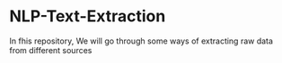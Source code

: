 # NLP-Text-Extraction

In fhis repository, We will go through some ways of extracting raw data from different sources 

